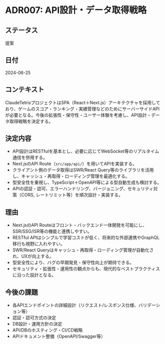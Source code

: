 # ADR007: API設計・データ取得戦略

## ステータス
提案

## 日付
2024-06-25

## コンテキスト
ClaudeTetrisプロジェクトはSPA（React＋Next.js）アーキテクチャを採用しており、ゲームのスコア・ランキング・実績管理などのためにサーバーサイドAPIが必要となる。今後の拡張性・保守性・ユーザー体験を考慮し、API設計・データ取得戦略を決定する。

## 決定内容
- API設計はRESTfulを基本とし、必要に応じてWebSocket等のリアルタイム通信を併用する。
- Next.jsのAPI Route（`src/app/api/`）を用いてAPIを実装する。
- クライアント側のデータ取得はSWR/React Query等のライブラリを活用し、キャッシュ・再取得・ローディング管理を最適化する。
- 型安全性を重視し、TypeScript＋OpenAPI等による型自動生成も検討する。
- APIの認証・認可、エラーハンドリング、バージョニング、セキュリティ対策（CORS, レートリミット等）を順次設計・実装する。

## 理由
- Next.jsのAPI Routeはフロント・バックエンド一体開発を可能にし、SSR/SSG/ISR等の機能と連携しやすい。
- RESTful APIはシンプルで学習コストが低く、将来的な外部連携やGraphQL移行も視野に入れやすい。
- SWR/React Queryはキャッシュ・再取得・ローディング管理が自動化され、UXが向上する。
- 型安全性により、バグの早期発見・保守性向上が期待できる。
- セキュリティ・拡張性・運用性の観点からも、現代的なベストプラクティスに沿った設計となる。

## 今後の課題
- 各APIエンドポイントの詳細設計（リクエスト/レスポンス仕様、バリデーション等）
- 認証・認可方式の決定
- DB設計・運用方針の決定
- API/DBのホスティング・CI/CD戦略
- APIドキュメント整備（OpenAPI/Swagger等） 